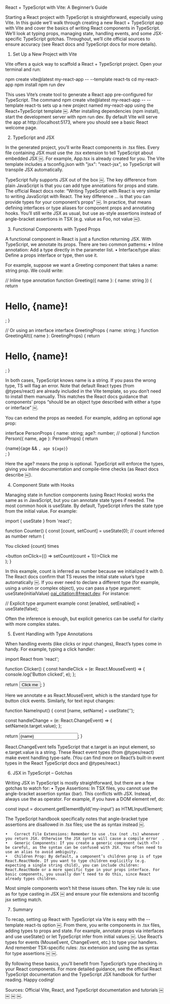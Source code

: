 React + TypeScript with Vite: A Beginner’s Guide

Starting a React project with TypeScript is straightforward, especially using Vite. In this guide we’ll walk through creating a new React + TypeScript app with Vite and cover the basics of writing React components in TypeScript. We’ll look at typing props, managing state, handling events, and some JSX-specific TypeScript gotchas. Throughout, we’ll cite official sources to ensure accuracy (see React docs and TypeScript docs for more details).

1. Set Up a New Project with Vite

Vite offers a quick way to scaffold a React + TypeScript project. Open your terminal and run:

npm create vite@latest my-react-app -- --template react-ts
cd my-react-app
npm install
npm run dev

This uses Vite’s create tool to generate a React app pre-configured for TypeScript. The command npm create vite@latest my-react-app -- --template react-ts sets up a new project named my-react-app using the React+TypeScript template ￼. After installing dependencies (npm install), start the development server with npm run dev. By default Vite will serve the app at http://localhost:5173, where you should see a basic React welcome page.

2. TypeScript and JSX

In the generated project, you’ll write React components in .tsx files. Every file containing JSX must use the .tsx extension to tell TypeScript about embedded JSX ￼. For example, App.tsx is already created for you. The Vite template includes a tsconfig.json with "jsx": "react-jsx", so TypeScript will transpile JSX automatically.

TypeScript fully supports JSX out of the box ￼. The key difference from plain JavaScript is that you can add type annotations for props and state. The official React docs note: “Writing TypeScript with React is very similar to writing JavaScript with React. The key difference … is that you can provide types for your component’s props” ￼. In practice, that means defining interfaces or type aliases for component props and annotating hooks. You’ll still write JSX as usual, but use as-style assertions instead of angle-bracket assertions in TSX (e.g. value as Foo, not <Foo>value ￼).

3. Functional Components with Typed Props

A functional component in React is just a function returning JSX. With TypeScript, we annotate its props. There are two common patterns:
	•	Inline annotation: Add a type directly in the parameter list.
	•	Interface/type alias: Define a props interface or type, then use it.

For example, suppose we want a Greeting component that takes a name: string prop. We could write:

// Inline type annotation
function Greeting({ name }: { name: string }) {
  return <h1>Hello, {name}!</h1>;
}

// Or using an interface
interface GreetingProps {
  name: string;
}
function GreetingAlt({ name }: GreetingProps) {
  return <h1>Hello, {name}!</h1>;
}

In both cases, TypeScript knows name is a string. If you pass the wrong type, TS will flag an error. Note that default React types (from @types/react) are already included in the Vite template, so you don’t need to install them manually. This matches the React docs guidance that components’ props “should be an object type described with either a type or interface” ￼.

You can extend the props as needed. For example, adding an optional age prop:

interface PersonProps {
  name: string;
  age?: number; // optional
}
function Person({ name, age }: PersonProps) {
  return <div>{name}{age && `, age ${age}`}</div>;
}

Here the age? means the prop is optional. TypeScript will enforce the types, giving you inline documentation and compile-time checks (as React docs describe ￼).

4. Component State with Hooks

Managing state in function components (using React Hooks) works the same as in JavaScript, but you can annotate state types if needed. The most common hook is useState. By default, TypeScript infers the state type from the initial value. For example:

import { useState } from 'react';

function Counter() {
  const [count, setCount] = useState(0); // count inferred as number
  return (
    <div>
      <p>You clicked {count} times</p>
      <button onClick={() => setCount(count + 1)}>Click me</button>
    </div>
  );
}

In this example, count is inferred as number because we initialized it with 0. The React docs confirm that TS reuses the initial state value’s type automatically ￼. If you ever need to declare a different type (for example, using a union or complex object), you can pass a type argument: useState<MyType>(initialValue) [oai_citation:8‡react.dev](https://react.dev/learn/typescript#:~:text=This%20will%20assign%20the%20type,call). For instance:

// Explicit type argument example
const [enabled, setEnabled] = useState<boolean>(false);

Often the inference is enough, but explicit generics can be useful for clarity with more complex states.

5. Event Handling with Type Annotations

When handling events (like clicks or input changes), React’s types come in handy. For example, typing a click handler:

import React from 'react';

function Clicker() {
  const handleClick = (e: React.MouseEvent<HTMLButtonElement>) => {
    console.log('Button clicked', e);
  };

  return <button onClick={handleClick}>Click me</button>;
}

Here we annotate e as React.MouseEvent<HTMLButtonElement>, which is the standard type for button click events. Similarly, for text input changes:

function NameInput() {
  const [name, setName] = useState('');

  const handleChange = (e: React.ChangeEvent<HTMLInputElement>) => {
    setName(e.target.value);
  };

  return <input value={name} onChange={handleChange} />;
}

React.ChangeEvent<HTMLInputElement> tells TypeScript that e.target is an input element, so e.target.value is a string. These React event types (from @types/react) make event handling type-safe. (You can find more on React’s built-in event types in the React TypeScript docs and @types/react.)

6. JSX in TypeScript – Gotchas

Writing JSX in TypeScript is mostly straightforward, but there are a few gotchas to watch for:
	•	Type Assertions: In TSX files, you cannot use the angle-bracket assertion syntax (<Foo>bar). This conflicts with JSX. Instead, always use the as operator. For example, if you have a DOM element ref, do:

const input = document.getElementById('my-input') as HTMLInputElement;

The TypeScript handbook specifically notes that angle-bracket type assertions are disallowed in .tsx files; use the as syntax instead ￼.

	•	Correct File Extensions: Remember to use .tsx (not .ts) whenever you return JSX. Otherwise the JSX syntax will cause a compile error ￼.
	•	Generic Components: If you create a generic component (with <T>) be careful, as the syntax can be confused with JSX. You often need to use an alias to avoid ambiguity.
	•	Children Prop: By default, a component’s children prop is of type React.ReactNode. If you want to type children explicitly (e.g. expecting a single string child), you can include children: React.ReactNode or a more specific type in your props interface. For basic components, you usually don’t need to do this, since React already types children.

Most simple components won’t hit these issues often. The key rule is: use as for type casting in JSX ￼ and ensure your file extensions and tsconfig jsx setting match.

7. Summary

To recap, setting up React with TypeScript via Vite is easy with the --template react-ts option ￼. From there, you write components in .tsx files, adding types to props and state. For example, annotate props via interfaces and use useState<Type>() or let TypeScript infer from initial values ￼. Use React’s types for events (MouseEvent, ChangeEvent, etc.) to type your handlers. And remember TSX-specific rules: .tsx extension and using the as syntax for type assertions ￼ ￼.

By following these basics, you’ll benefit from TypeScript’s type checking in your React components. For more detailed guidance, see the official React TypeScript documentation and the TypeScript JSX handbook for further reading. Happy coding!

Sources: Official Vite, React, and TypeScript documentation and tutorials ￼ ￼ ￼ ￼.